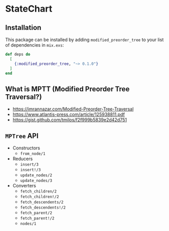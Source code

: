 # StateChart

## Installation

This package can be installed by adding `modified_preorder_tree` to your list of dependencies in `mix.exs`:

```elixir
def deps do
  [
    {:modified_preorder_tree, "~> 0.1.0"}
  ]
end
```

<!--- StateChart moduledoc start -->

## What is MPTT (Modified Preorder Tree Traversal?)

- https://imrannazar.com/Modified-Preorder-Tree-Traversal
- https://www.atlantis-press.com/article/125938811.pdf
- https://gist.github.com/tmilos/f2f999b5839e2d42d751


## `MPTree` API

- Constructors
  - `from_node/1`
- Reducers
  - `insert/3`
  - `insert!/3`
  - `update_nodes/2`
  - `update_nodes/3`
- Converters
  - `fetch_children/2`
  - `fetch_children!/2`
  - `fetch_descendents/2`
  - `fetch_descendents!/2`
  - `fetch_parent/2`
  - `fetch_parent!/2`
  - `nodes/1`

<!--- StateChart moduledoc end -->

